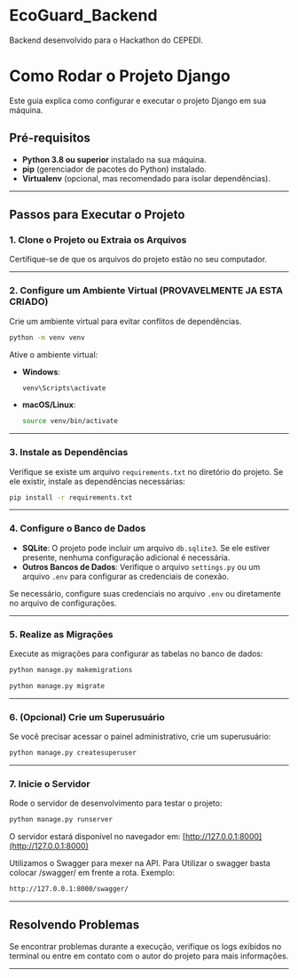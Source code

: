# EcoGuard_Backend
Backend desenvolvido para o Hackathon do CEPEDI.

# Como Rodar o Projeto Django

Este guia explica como configurar e executar o projeto Django em sua máquina.

## Pré-requisitos

- **Python 3.8 ou superior** instalado na sua máquina.
- **pip** (gerenciador de pacotes do Python) instalado.
- **Virtualenv** (opcional, mas recomendado para isolar dependências).

---

## Passos para Executar o Projeto

### 1. Clone o Projeto ou Extraia os Arquivos

Certifique-se de que os arquivos do projeto estão no seu computador.

---

### 2. Configure um Ambiente Virtual (PROVAVELMENTE JA ESTA CRIADO)

Crie um ambiente virtual para evitar conflitos de dependências.

```bash
python -m venv venv
```

Ative o ambiente virtual:

- **Windows**:

  ```bash
  venv\Scripts\activate
  ```

- **macOS/Linux**:

  ```bash
  source venv/bin/activate
  ```

---

### 3. Instale as Dependências

Verifique se existe um arquivo `requirements.txt` no diretório do projeto. Se ele existir, instale as dependências necessárias:

```bash
pip install -r requirements.txt
```

---

### 4. Configure o Banco de Dados

- **SQLite**: O projeto pode incluir um arquivo `db.sqlite3`. Se ele estiver presente, nenhuma configuração adicional é necessária.
- **Outros Bancos de Dados**: Verifique o arquivo `settings.py` ou um arquivo `.env` para configurar as credenciais de conexão.

Se necessário, configure suas credenciais no arquivo `.env` ou diretamente no arquivo de configurações.

---

### 5. Realize as Migrações

Execute as migrações para configurar as tabelas no banco de dados:

```bash
python manage.py makemigrations
```

```bash
python manage.py migrate
```

---

### 6. (Opcional) Crie um Superusuário

Se você precisar acessar o painel administrativo, crie um superusuário:

```bash
python manage.py createsuperuser
```

---

### 7. Inicie o Servidor

Rode o servidor de desenvolvimento para testar o projeto:

```bash
python manage.py runserver
```

O servidor estará disponível no navegador em:
[http://127.0.0.1:8000](http://127.0.0.1:8000)

Utilizamos o Swagger para mexer na API.
Para Utilizar o swagger basta colocar /swagger/ em frente a rota.
Exemplo:

```bash
http://127.0.0.1:8000/swagger/
```
---

## Resolvendo Problemas

Se encontrar problemas durante a execução, verifique os logs exibidos no terminal ou entre em contato com o autor do projeto para mais informações.

---
